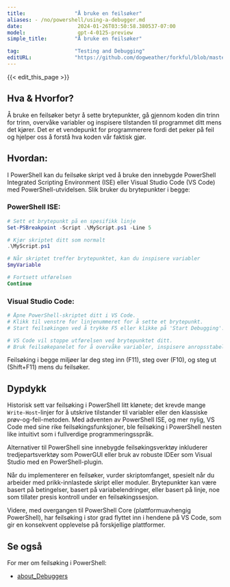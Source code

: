 ```yaml
---
title:                "Å bruke en feilsøker"
aliases: - /no/powershell/using-a-debugger.md
date:                  2024-01-26T03:50:58.380537-07:00
model:                 gpt-4-0125-preview
simple_title:         "Å bruke en feilsøker"

tag:                  "Testing and Debugging"
editURL:              "https://github.com/dogweather/forkful/blob/master/content/no/powershell/using-a-debugger.md"
---
```


{{< edit_this_page >}}

## Hva & Hvorfor?
Å bruke en feilsøker betyr å sette brytepunkter, gå gjennom koden din trinn for trinn, overvåke variabler og inspisere tilstanden til programmet ditt mens det kjører. Det er et vendepunkt for programmerere fordi det peker på feil og hjelper oss å forstå hva koden vår faktisk gjør.

## Hvordan:
I PowerShell kan du feilsøke skript ved å bruke den innebygde PowerShell Integrated Scripting Environment (ISE) eller Visual Studio Code (VS Code) med PowerShell-utvidelsen. Slik bruker du brytepunkter i begge:

### PowerShell ISE:
```PowerShell
# Sett et brytepunkt på en spesifikk linje
Set-PSBreakpoint -Script .\MyScript.ps1 -Line 5

# Kjør skriptet ditt som normalt
.\MyScript.ps1

# Når skriptet treffer brytepunktet, kan du inspisere variabler
$myVariable

# Fortsett utførelsen
Continue
```

### Visual Studio Code:
```PowerShell
# Åpne PowerShell-skriptet ditt i VS Code.
# Klikk til venstre for linjenummeret for å sette et brytepunkt.
# Start feilsøkingen ved å trykke F5 eller klikke på 'Start Debugging'.

# VS Code vil stoppe utførelsen ved brytepunktet ditt.
# Bruk feilsøkepanelet for å overvåke variabler, inspisere anropsstabelen og kontrollere flyten.
```

Feilsøking i begge miljøer lar deg steg inn (F11), steg over (F10), og steg ut (Shift+F11) mens du feilsøker.

## Dypdykk
Historisk sett var feilsøking i PowerShell litt klønete; det krevde mange `Write-Host`-linjer for å utskrive tilstander til variabler eller den klassiske prøv-og-feil-metoden. Med adventen av PowerShell ISE, og mer nylig, VS Code med sine rike feilsøkingsfunksjoner, ble feilsøking i PowerShell nesten like intuitivt som i fullverdige programmeringsspråk.

Alternativer til PowerShell sine innebygde feilsøkingsverktøy inkluderer tredjepartsverktøy som PowerGUI eller bruk av robuste IDEer som Visual Studio med en PowerShell-plugin.

Når du implementerer en feilsøker, vurder skriptomfanget, spesielt når du arbeider med prikk-innlastede skript eller moduler. Brytepunkter kan være basert på betingelser, basert på variabelendringer, eller basert på linje, noe som tillater presis kontroll under en feilsøkingssesjon.

Videre, med overgangen til PowerShell Core (plattformuavhengig PowerShell), har feilsøking i stor grad flyttet inn i hendene på VS Code, som gir en konsekvent opplevelse på forskjellige plattformer.

## Se også
For mer om feilsøking i PowerShell:
- [about_Debuggers](https://docs.microsoft.com/en-us/powershell/module/microsoft.powershell.core/about/about_Debuggers)
